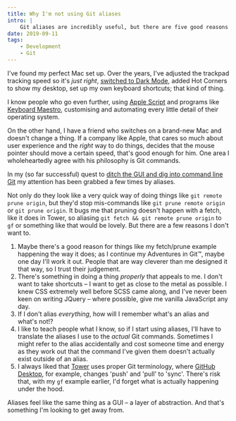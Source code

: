 ```yaml
---
title: Why I'm not using Git aliases
intro: |
    Git aliases are incredibly useful, but there are five good reasons I've decided not to make use of them.
date: 2019-09-11
tags:
    - Development
    - Git
---
```


I've found my perfect Mac set up. Over the years, I've adjusted the trackpad tracking speed so it's *just right*, [switched to Dark Mode](/blog/choosing-dark-mode-on-macos), added Hot Corners to show my desktop, set up my own keyboard shortcuts; that kind of thing.

I know people who go even further, using [Apple Script](https://developer.apple.com/library/archive/documentation/AppleScript/Conceptual/AppleScriptLangGuide/introduction/ASLR_intro.html) and programs like [Keyboard Maestro](https://www.keyboardmaestro.com/main/), customising and automating every little detail of their operating system.

On the other hand, I have a friend who switches on a brand-new Mac and doesn't change a thing. If a company like Apple, that cares so much about user experience and the *right* way to do things, decides that the mouse pointer should move a certain speed, that's good enough for him. One area I wholeheartedly agree with his philosophy is Git commands.

In my (so far successful) quest to [ditch the GUI and dig into command line Git](https://tempertemper.net/blog/getting-to-grips-with-git) my attention has been grabbed a few times by aliases.

Not only do they look like a very quick way of doing things like `git remote prune origin`, but they'd stop mis-commands like `git prune remote origin` or `git prune origin`. It bugs me that pruning doesn't happen with a fetch, like it does in Tower, so aliasing `git fetch && git remote prune origin` to `gf` or something like that would be lovely. But there are a few reasons I don't want to.

1. Maybe there's a good reason for things like my fetch/prune example happening the way it does; as I continue my Adventures in Git™, maybe one day I'll work it out. People that are way cleverer than me designed it that way, so I trust their judgement.
2. There's something in doing a thing *properly* that appeals to me. I don't want to take shortcuts – I want to get as close to the metal as possible. I knew CSS extremely well before SCSS came along, and I've never been keen on writing JQuery – where possible, give me vanilla JavaScript any day.
3. If I don't alias *everything*, how will I remember what's an alias and what's not!?
4. I like to teach people what I know, so if I start using aliases, I'll have to translate the aliases I use to the *actual* Git commands. Sometimes I might refer to the alias accidentally and cost someone time and energy as they work out that the command I've given them doesn't actually exist outside of an alias.
5. I always liked that [Tower](https://www.git-tower.com) uses proper Git terminology, where [GitHub Desktop](https://desktop.github.com/), for example, changes 'push' and 'pull' to 'sync'. There's risk that, with my `gf` example earlier, I'd forget what is actually happening under the hood.

Aliases feel like the same thing as a GUI – a layer of abstraction. And that's something I'm looking to get away from.
